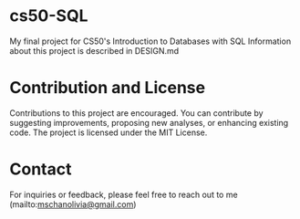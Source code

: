# cs50-SQL
My final project for CS50's Introduction to Databases with SQL
Information about this project is described in DESIGN.md

# Contribution and License
Contributions to this project are encouraged. You can contribute by suggesting improvements, proposing new analyses, or enhancing existing code. The project is licensed under the MIT License.

# Contact
For inquiries or feedback, please feel free to reach out to me (mailto:mschanolivia@gmail.com)
